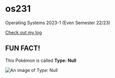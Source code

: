 # os231
Operating Systems 2023-1 (Even Semester 22/23)

[Check out my log](../main/TXT/mylog.txt)

FUN FACT!
---------

This Pokémon is called **Type: Null**

![An image of Type: Null](https://assets.pokemon.com/assets/cms2/img/pokedex/full/772.png "Type: Null")
